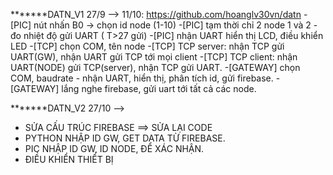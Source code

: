 *******DATN_V1
27/9 --> 11/10: 
https://github.com/hoanglv30vn/datn
-[PIC] nút nhấn B0 -> chọn id node (1-10) 
-[PIC] tạm thời chỉ 2 node 1 và 2 - đo nhiệt độ gửi UART ( T>27 gửi) 
-[PIC] nhận UART hiển thị LCD, điều khiển LED 
-[TCP] chọn COM, tên node 
-[TCP] TCP server: nhận TCP gửi UART(GW), nhận UART gửi TCP tới mọi client 
-[TCP] TCP client: nhận UART(NODE) gửi TCP(server), nhận TCP gửi UART. 
-[GATEWAY] chọn COM, baudrate - nhận UART, hiển thị, phân tích id, gửi firebase. 
-[GATEWAY] lắng nghe firebase, gửi uart tới tất cả các node.


*******DATN_V2
27/10 -->
- SỬA CẤU TRÚC FIREBASE ==> SỬA LẠI CODE
- PYTHON NHẬP ID GW, GET DATA TỪ FIREBASE.
- PIC NHẬP ID GW, ID NODE, ĐỂ XÁC NHẬN.
- ĐIỀU KHIỂN THIẾT BỊ

